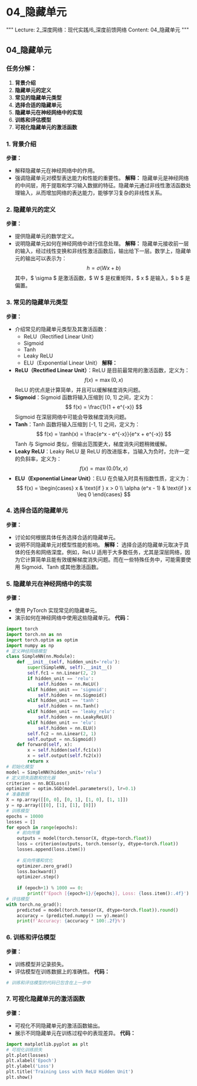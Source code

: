 # 04_隐藏单元
"""
Lecture: 2_深度网络：现代实践/6_深度前馈网络
Content: 04_隐藏单元
"""
## 04_隐藏单元
### 任务分解：
1. **背景介绍**
2. **隐藏单元的定义**
3. **常见的隐藏单元类型**
4. **选择合适的隐藏单元**
5. **隐藏单元在神经网络中的实现**
6. **训练和评估模型**
7. **可视化隐藏单元的激活函数**
### 1. 背景介绍
**步骤：**
- 解释隐藏单元在神经网络中的作用。
- 强调隐藏单元对模型表达能力和性能的重要性。
**解释：**
隐藏单元是神经网络的中间层，用于提取和学习输入数据的特征。隐藏单元通过非线性激活函数处理输入，从而增加网络的表达能力，能够学习复杂的非线性关系。
### 2. 隐藏单元的定义
**步骤：**
- 提供隐藏单元的数学定义。
- 说明隐藏单元如何在神经网络中进行信息处理。
**解释：**
隐藏单元接收前一层的输入，经过线性变换和非线性激活函数后，输出给下一层。数学上，隐藏单元的输出可以表示为：
$$ h = \sigma(Wx + b) $$
其中，$ \sigma $ 是激活函数，$ W $ 是权重矩阵，$ x $ 是输入，$ b $ 是偏置。
### 3. 常见的隐藏单元类型
**步骤：**
- 介绍常见的隐藏单元类型及其激活函数：
  - ReLU（Rectified Linear Unit）
  - Sigmoid
  - Tanh
  - Leaky ReLU
  - ELU（Exponential Linear Unit）
**解释：**
- **ReLU（Rectified Linear Unit）**：ReLU 是目前最常用的激活函数，定义为：
  $$ f(x) = \max(0, x) $$
  ReLU 的优点是计算简单，并且可以缓解梯度消失问题。
- **Sigmoid**：Sigmoid 函数将输入压缩到 [0, 1] 之间，定义为：
  $$ f(x) = \frac{1}{1 + e^{-x}} $$
  Sigmoid 在深层网络中可能会导致梯度消失问题。
- **Tanh**：Tanh 函数将输入压缩到 [-1, 1] 之间，定义为：
  $$ f(x) = \tanh(x) = \frac{e^x - e^{-x}}{e^x + e^{-x}} $$
  Tanh 与 Sigmoid 类似，但输出范围更大，梯度消失问题稍微缓解。
- **Leaky ReLU**：Leaky ReLU 是 ReLU 的改进版本，当输入为负时，允许一定的负斜率，定义为：
  $$ f(x) = \max(0.01x, x) $$
- **ELU（Exponential Linear Unit）**：ELU 在负输入时具有指数性质，定义为：
  $$ f(x) = \begin{cases} 
      x & \text{if } x > 0 \\
      \alpha (e^x - 1) & \text{if } x \leq 0 
   \end{cases} $$
### 4. 选择合适的隐藏单元
**步骤：**
- 讨论如何根据具体任务选择合适的隐藏单元。
- 说明不同隐藏单元对模型性能的影响。
**解释：**
选择合适的隐藏单元取决于具体的任务和网络深度。例如，ReLU 适用于大多数任务，尤其是深层网络，因为它计算简单且能有效缓解梯度消失问题。而在一些特殊任务中，可能需要使用 Sigmoid、Tanh 或其他激活函数。
### 5. 隐藏单元在神经网络中的实现
**步骤：**
- 使用 PyTorch 实现常见的隐藏单元。
- 演示如何在神经网络中使用这些隐藏单元。
**代码：**
```python
import torch
import torch.nn as nn
import torch.optim as optim
import numpy as np
# 定义神经网络模型
class SimpleNN(nn.Module):
    def __init__(self, hidden_unit='relu'):
        super(SimpleNN, self).__init__()
        self.fc1 = nn.Linear(2, 2)
        if hidden_unit == 'relu':
            self.hidden = nn.ReLU()
        elif hidden_unit == 'sigmoid':
            self.hidden = nn.Sigmoid()
        elif hidden_unit == 'tanh':
            self.hidden = nn.Tanh()
        elif hidden_unit == 'leaky_relu':
            self.hidden = nn.LeakyReLU()
        elif hidden_unit == 'elu':
            self.hidden = nn.ELU()
        self.fc2 = nn.Linear(2, 1)
        self.output = nn.Sigmoid()
    def forward(self, x):
        x = self.hidden(self.fc1(x))
        x = self.output(self.fc2(x))
        return x
# 初始化模型
model = SimpleNN(hidden_unit='relu')
# 定义损失函数和优化器
criterion = nn.BCELoss()
optimizer = optim.SGD(model.parameters(), lr=0.1)
# 准备数据
X = np.array([[0, 0], [0, 1], [1, 0], [1, 1]])
y = np.array([[0], [1], [1], [0]])
# 训练模型
epochs = 10000
losses = []
for epoch in range(epochs):
    # 前向传播
    outputs = model(torch.tensor(X, dtype=torch.float))
    loss = criterion(outputs, torch.tensor(y, dtype=torch.float))
    losses.append(loss.item())
    
    # 反向传播和优化
    optimizer.zero_grad()
    loss.backward()
    optimizer.step()
    
    if (epoch+1) % 1000 == 0:
        print(f'Epoch [{epoch+1}/{epochs}], Loss: {loss.item():.4f}')
# 评估模型
with torch.no_grad():
    predicted = model(torch.tensor(X, dtype=torch.float)).round()
    accuracy = (predicted.numpy() == y).mean()
    print(f'Accuracy: {accuracy * 100:.2f}%')
```
### 6. 训练和评估模型
**步骤：**
- 训练模型并记录损失。
- 评估模型在训练数据上的准确性。
**代码：**
```python
# 训练和评估模型的代码已包含在上一步中
```
### 7. 可视化隐藏单元的激活函数
**步骤：**
- 可视化不同隐藏单元的激活函数输出。
- 展示不同隐藏单元在训练过程中的表现差异。
**代码：**
```python
import matplotlib.pyplot as plt
# 可视化训练损失
plt.plot(losses)
plt.xlabel('Epoch')
plt.ylabel('Loss')
plt.title('Training Loss with ReLU Hidden Unit')
plt.show()
```

